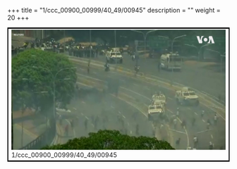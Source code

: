 +++
title = "1/ccc_00900_00999/40_49/00945"
description = ""
weight = 20
+++

<table style="border:2px solid black;max-width:800px;max-height:800px;" 
><tr><td>
<img class="center-fit-jpg"
src="/jpg_/aaa_20190430_NxaOmWaI8sI_00944.jpg">
1/ccc_00900_00999/40_49/00945
</img></td></tr></table>
